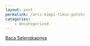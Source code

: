 ```yaml
---
layout: post
permalink: /arti-mimpi-tikus-putih/
categories:
    - Uncategorized
---
```


[Baca Selengkapnya](/01)